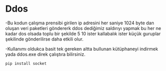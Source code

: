 # Ddos

-Bu kodun çalışma prensibi girilen ip adresini her saniye 1024 byte dan oluşan veri paketleri göndererk ddos dediğimiz saldırıyı yapmak bu her ne kadar dos olsada toplu bir şekilde 5 10 ister kallabalık ister küçük guruplar şekilinde gönderilirse daha etkili olur.

-Kullanımı oldukca basit tek gereken altta bullunan kütüphaneyi indirmek yada ddos.exe direk çalıştıra bilirsiniz.
```bash
pip install socket
